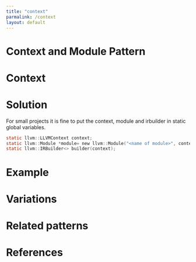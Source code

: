 ```yaml
---
title: "context"
parmalink: /context
layout: default
---
```

# Context and Module Pattern
# Context
# Solution
For small projects it is fine to put the context, module and irbuilder in static global variables.
```c
static llvm::LLVMContext context;
static llvm::Module *module= new llvm::Module("<name of module>", context);
static llvm::IRBuilder<> builder(context);
```
# Example
# Variations
# Related patterns
# References
